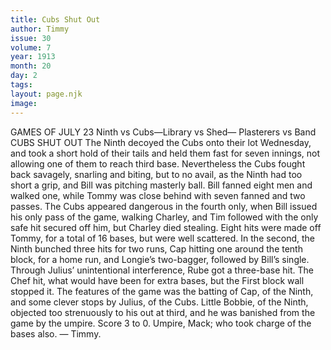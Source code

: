 ```yaml
---
title: Cubs Shut Out
author: Timmy
issue: 30
volume: 7
year: 1913
month: 20
day: 2
tags:
layout: page.njk
image:
---
```

GAMES OF JULY 23    Ninth vs Cubs—Library vs Shed— Plasterers vs Band    CUBS SHUT OUT The Ninth decoyed the Cubs onto their lot Wednesday, and took a short hold of their tails and held them fast for seven innings, not allowing one of them to reach third base. Nevertheless the Cubs fought back savagely, snarling and biting, but to no avail, as the Ninth had too short a grip, and Bill was pitching masterly ball.    Bill fanned eight men and walked one, while Tommy was close behind with seven fanned and two passes. The Cubs appeared dangerous in the fourth only, when Bill issued his only pass of the game, walking Charley, and Tim followed with the only safe hit secured off him, but Charley died stealing. Eight hits were made off Tommy, for a total of 16 bases, but were well scattered. In the second, the Ninth bunched three hits for two runs, Cap hitting one around the tenth block, for a home run, and Longie’s two-bagger, followed by Bill’s single. Through Julius’ unintentional interference, Rube got a three-base hit. The Chef hit, what would have been for extra bases, but the First block wall stopped it. The features of the game was the batting of Cap, of the Ninth, and some clever stops by Julius, of the Cubs. Little Bobbie, of the Ninth, objected too strenuously to his out at third, and he was banished from the game by the umpire. Score 3 to 0. Umpire, Mack; who took charge of the bases also. — Timmy. 


